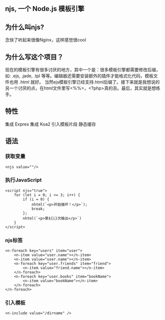 ## njs, 一个 Node.js 模板引擎

## 为什么叫njs?

念快了听起来很像Nginx，这样感觉很cool

## 为什么写这个项目？

现在的模板引擎有很多讨厌的地方，其中一个是：很多模板引擎都需要修改后缀，如: .ejs, .jade, .tpl 等等。编辑器还需要安装额外的插件才能格式化代码，模板文件也用 .html 就好。
当然ejs模板引擎已经支持.html后缀了。接下来就是我想说的另一个讨厌的点，在html文件里写<%%>，<?php>真的丑。最后，其实就是想练手。


## 特性

集成 Expres 
集成 Koa2
引入模板片段
静态缓存


## 语法


### 获取变量

    <njs value=""/>


### 执行JavaScript

    <script njs="true">
        for (let i = 0; i <= 3; i++) {
            if (i = 0) {
                nhtml(`<p>开始循环！</p>`);
                break;
            };
            nhtml(`<p>第${i}次输出</p>`)
        }
    </script>

### njs标签

	<n-foreach key="users" item="user">
		<n-item value="user.name"></n-item>
		<n-item value="user.name"></n-item>
		<n-foreach key="user.friends" item="friend">
			<n-item value="friend.name"></n-item>
		</n-foreach>
		<n-foreach key="user.books" item="bookName">
			<n-item value="bookName"></n-item>
		</n-foreach>
	</n-foreach>

### 引入模板

    <n-include value="/dirname" />
